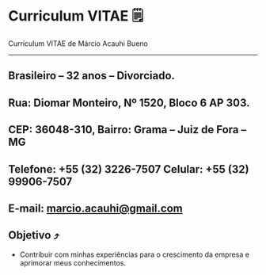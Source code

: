 # Curriculum VITAE 🗒️

Curriculum VITAE de Márcio Acauhi Bueno

---
Brasileiro – 32 anos – Divorciado. 
---
**Rua:** Diomar Monteiro, Nº 1520, Bloco 6 AP 303.
---
**CEP:** 36048-310, **Bairro:** Grama – Juiz de Fora – MG
---
**Telefone:** +55 (32) 3226-7507 **Celular:** +55 (32) 99906-7507
---
**E-mail:** marcio.acauhi@gmail.com
---


## Objetivo ⤴️
 - Contribuir com minhas experiências para o crescimento da empresa e aprimorar meus conhecimentos.                                  
